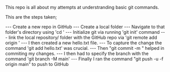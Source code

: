 This repo is all about my attempts at understranding  basic git commands.

This are the steps taken;

  --- Create a new repo in GitHub
  --- Create a local folder 
  --- Navigate to that folder's directory using 'cd <local-folder-directory>'
  --- Initialize git via running 'git init' command
  --- link the local repository/ folder with the GitHub repo via   'git remote add origin <url-of-the-GitHub-repo>'
  --- I then created a new hello.txt file.
  --- To capture the change the command  'git add hello.txt' was crucial.
  --- Then "git commit -m <message>" helped in commiting my changes.
  --- I then had to specify the branch with the command 'git branch -M main'
  --- Finally I ran the command "git push -u -f origin main" to push to GitHub
  
